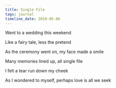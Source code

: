 ```yaml
---
title: Single File
tags: journal
timeline_date: 2019-05-06
---
```


Went to a wedding this weekend

Like a fairy tale, less the pretend

As the ceremony went on, my face made a smile

Many memories lined up, all single file

I felt a tear run down my cheek

As I wondered to myself, perhaps love is all we seek
